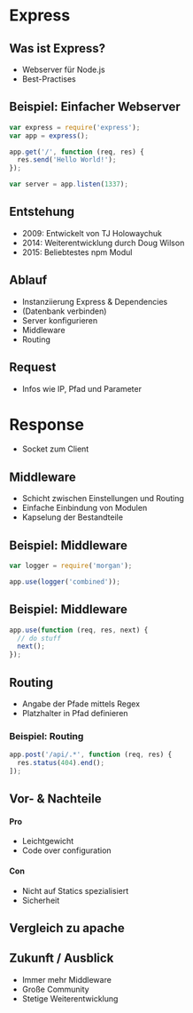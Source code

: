 # Express


## Was ist Express?

* Webserver für Node.js
* Best-Practises


## Beispiel: Einfacher Webserver

```javascript
var express = require('express');
var app = express();

app.get('/', function (req, res) {
  res.send('Hello World!');
});

var server = app.listen(1337);
```


## Entstehung

* 2009: Entwickelt von TJ Holowaychuk
* 2014: Weiterentwicklung durch Doug Wilson
* 2015: Beliebtestes npm Modul


## Ablauf

* Instanziierung Express & Dependencies
* (Datenbank verbinden)
* Server konfigurieren
* Middleware
* Routing


## Request

* Infos wie IP, Pfad und Parameter


# Response

* Socket zum Client


## Middleware

* Schicht zwischen Einstellungen und Routing
* Einfache Einbindung von Modulen
* Kapselung der Bestandteile


## Beispiel: Middleware

```javascript
var logger = require('morgan');

app.use(logger('combined'));
```


## Beispiel: Middleware

```javascript
app.use(function (req, res, next) {
  // do stuff
  next();
});
```


## Routing

* Angabe der Pfade mittels Regex
* Platzhalter in Pfad definieren


### Beispiel: Routing

```javascript
app.post('/api/.*', function (req, res) {
  res.status(404).end();
]);
```


## Vor- & Nachteile

#### Pro
* Leichtgewicht
* Code over configuration

#### Con
* Nicht auf Statics spezialisiert
* Sicherheit


## Vergleich zu apache




## Zukunft / Ausblick

* Immer mehr Middleware
* Große Community
* Stetige Weiterentwicklung
